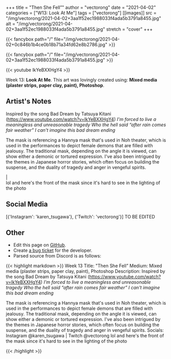 +++
title =       "Then She Fell”"
author =      "vectorong"
date =        "2021-04-02"
categories =  ["W13: Look At Me"]
tags =        ["vectorong"]
[[images]]
                      src = "/img/vectorong/2021-04-02+3aa1f52ec1988033f4ada5b3791a8455.jpg"
                      alt = "/img/vectorong/2021-04-02+3aa1f52ec1988033f4ada5b3791a8455.jpg"
                      stretch = "cover"
+++


{{< fancybox path="/" file="/img/vectorong/2021-04-02+0c846b1b4ce0b18b71a34fd62e8b2786.jpg" >}}

{{< fancybox path="/" file="/img/vectorong/2021-04-02+3aa1f52ec1988033f4ada5b3791a8455.jpg" >}}

{{< youtube lkYeBXXHgY4 >}}


Week 13: **Look At Me**. This art was lovingly created using: **Mixed media (plaster strips, paper clay, paint), Photoshop**.

## Artist's Notes

Inspired by the song Bad Dream by Tatsuya Kitani (https://www.youtube.com/watch?v=lkYeBXXHgY4)
*I'm forced to live a meaningless and unreasonable tragedy
Who the hell said “after rain comes fair weather”
I can't imagine this bad dream ending*

The mask is referencing a Hannya mask that's used in Noh theater, which is used in the performances to depict female demons that are filled with jealousy. The traditional mask, depending on the angle it is viewed, can show either a demonic or tortured expression. I've also been intrigued by the themes in Japanese horror stories, which often focus on building the suspense, and the duality of tragedy and anger in vengeful spirits.

|  
lol and here's the front of the mask since it's hard to see in the lighting of the photo

## Social Media

[{'Instagram': 'karen_tsugawa'}, {'Twitch': 'vectorong'}] TO BE EDITED

## Other

- Edit this page on [GitHub](https://github.com/teaminkling/web-refresh/edit/main/blog/content/blog/vectorong-week-13-04d1.md).
- Create [a bug ticket](https://github.com/teaminkling/web-refresh/issues/new?assignees=&labels=bug&template=problem-report.md&title=) for the developer.
- Parsed source from Discord is as follows:

{{< highlight markdown >}}
Week 13
Title: "Then She Fell”
Medium: Mixed media (plaster strips, paper clay, paint), Photoshop
Description:
Inspired by the song Bad Dream by Tatsuya Kitani (https://www.youtube.com/watch?v=lkYeBXXHgY4)
*I'm forced to live a meaningless and unreasonable tragedy
Who the hell said “after rain comes fair weather”
I can't imagine this bad dream ending*

The mask is referencing a Hannya mask that's used in Noh theater, which is used in the performances to depict female demons that are filled with jealousy. The traditional mask, depending on the angle it is viewed, can show either a demonic or tortured expression. I've also been intrigued by the themes in Japanese horror stories, which often focus on building the suspense, and the duality of tragedy and anger in vengeful spirits.
Socials: Instagram @karen_tsugawa  |  Twitch @vectorong
lol and here's the front of the mask since it's hard to see in the lighting of the photo

{{< /highlight >}}
